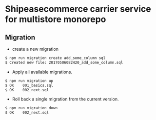 # Shipeasecommerce carrier service for multistore monorepo



## Migration
- create a new migration
```bash
$ npm run migration create add_some_column sql
$ Created new file: 20170506082420_add_some_column.sql
```

- Apply all available migrations.
```bash
$ npm run migration up
$ OK    001_basics.sql
$ OK    002_next.sql
```

- Roll back a single migration from the current version.
```bash
$ npm run migration down
$ OK    002_next.sql
```